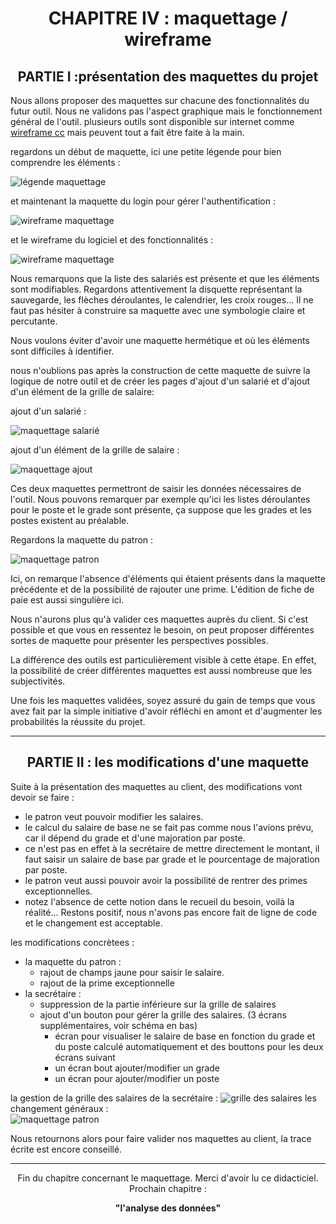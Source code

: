 # <center>CHAPITRE IV : maquettage / wireframe</center>

## <center> PARTIE I :présentation des maquettes du projet</center>

Nous allons proposer des maquettes sur chacune des fonctionnalités du futur outil. Nous ne validons pas l'aspect graphique mais le fonctionnement général de l'outil. plusieurs outils sont disponible sur internet comme [wireframe cc](https://wireframe.cc/) mais peuvent tout a fait être faite à la main.

regardons un début de maquette, ici une petite légende pour bien comprendre les éléments :

![légende maquettage](../img/l%C3%A9gende.PNG)

et maintenant la maquette du login pour gérer l'authentification :

![wireframe maquettage](../img/gestionPaie.PNG)

et le wireframe du logiciel et des fonctionnalités :

![wireframe maquettage](../img/secretaire.PNG)

Nous remarquons que la liste des salariés est présente et que les éléments sont modifiables. Regardons attentivement la disquette représentant la sauvegarde, les flèches déroulantes, le calendrier, les croix rouges... Il ne faut pas hésiter à construire sa maquette avec une symbologie claire et percutante.

Nous voulons éviter d'avoir une maquette hermétique et où les éléments sont difficiles à identifier. 

nous n'oublions pas après la construction de cette maquette de suivre la logique de notre outil et de créer les pages d'ajout d'un salarié et d'ajout d'un élément de la grille de salaire:

ajout d'un salarié :

![maquettage salarié ](../img/ajoutSalarie.PNG)

ajout d'un élément de la grille de salaire : 

![maquettage ajout](../img/ajoutGrilleSalaire.PNG)

Ces deux maquettes permettront de saisir les données nécessaires de l'outil. Nous pouvons remarquer par exemple qu'ici les listes déroulantes pour le poste et le grade sont présente, ça suppose que les grades et les postes existent au préalable.

Regardons la maquette du patron :

![maquettage patron ](../img/maquettePatron.PNG)

Ici, on remarque l'absence d'éléments qui étaient présents dans la maquette précédente et de la possibilité de rajouter une prime. L'édition de fiche de paie est aussi singulière ici.  

Nous n'aurons plus qu'à valider ces maquettes auprès du client. Si c'est possible et que vous en ressentez le besoin, on peut proposer différentes sortes de maquette pour présenter les perspectives possibles.

La différence des outils est particulièrement visible à cette étape. En effet, la possibilité de créer différentes maquettes est aussi nombreuse que les subjectivités.

Une fois les maquettes validées, soyez assuré du gain de temps que vous avez fait par la simple initiative d'avoir réfléchi en amont et d'augmenter les probabilités la réussite du projet.

____

## <center>PARTIE II : les modifications d'une maquette</center>

Suite à la présentation des maquettes au client, des modifications vont devoir se faire :

- le patron veut pouvoir modifier les salaires.
- le calcul du salaire de base ne se fait pas comme nous l'avions prévu, car il dépend du grade et d'une majoration par poste.
- ce n'est pas en effet à la secrétaire de mettre directement le montant, il faut saisir un salaire de base par grade et le pourcentage de majoration par poste.
- le patron veut aussi pouvoir avoir la possibilité de rentrer des primes exceptionnelles.
- notez l'absence de cette notion dans le recueil du besoin, voilà la réalité... Restons positif, nous n'avons pas encore fait de ligne de code et le changement est acceptable.

les modifications concrètees : 
- la maquette du patron :
    - rajout de champs jaune pour saisir le salaire.
    - rajout de la prime exceptionnelle
- la secrétaire :
    - suppression de la partie inférieure sur la grille de salaires
    - ajout d'un bouton pour gérer la grille des salaires. (3 écrans supplémentaires, voir schéma en bas)
        - écran pour visualiser le salaire de base en fonction du grade et du poste calculé automatiquement et des bouttons pour les deux écrans suivant
        - un écran bout ajouter/modifier un grade
        - un écran pour ajouter/modifier un poste

la gestion de la grille des salaires de la secrétaire :
![grille des salaires ](../img/grilleSalaireModif.PNG)
les changement généraux :    
![maquettage patron ](../img/changementMaquette.PNG)

Nous retournons alors pour faire valider nos maquettes au client, la trace écrite est encore conseillé. 

____

<center>Fin du chapitre concernant le maquettage. Merci d'avoir lu ce didacticiel. Prochain chapitre :

 **"l'analyse des données"**</center>
